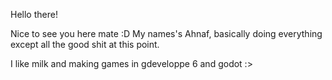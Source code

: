 Hello there!

Nice to see you here mate :D My names's Ahnaf, basically doing everything except all the good shit at this point.

I like milk and making games in gdeveloppe 6 and godot :>
<!---
Ahnaf30e/Ahnaf30e is a ✨ special ✨ repository because its `README.md` (this file) appears on your GitHub profile.
You can click the Preview link to take a look at your changes.
--->
